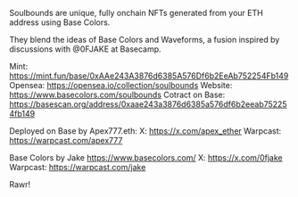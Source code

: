 Soulbounds are unique, fully onchain NFTs generated from your ETH address using Base Colors. 

They blend the ideas of Base Colors and Waveforms, a fusion inspired by discussions with @0FJAKE at Basecamp.

Mint: https://mint.fun/base/0xAAe243A3876d6385A576Df6b2EeAb752254Fb149
Opensea: https://opensea.io/collection/soulbounds
Website: https://www.basecolors.com/soulbounds
Cotract on Base: https://basescan.org/address/0xaae243a3876d6385a576df6b2eeab752254fb149


Deployed on Base by Apex777.eth:
X: https://x.com/apex_ether
Warpcast: https://warpcast.com/apex777


Base Colors by Jake
https://www.basecolors.com/
X: https://x.com/0fjake
Warpcast: https://warpcast.com/jake

Rawr!